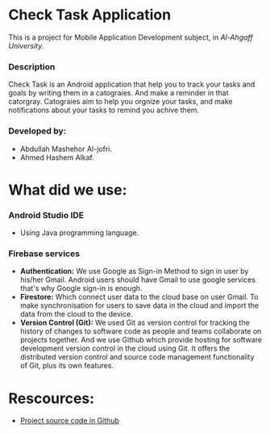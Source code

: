 # Check Task Application

This is a project for Mobile Application Development subject, in *Al-Ahgaff University*.

### Description
Check Task is an Android application that help you to track your tasks and goals by writing them in a catograies. And make a reminder in that catorgray. Catograies aim to help you orgnize your tasks, and make notifications about your tasks to remind you achive them.

### Developed by: 
   - Abdullah Mashehor Al-jofri.
   - Ahmed Hashem Alkaf.

# What did we use:

  ### Android Studio IDE
  - Using Java programming language.
  ### Firebase services
  - **Authentication:** We use Google as Sign-in Method to sign in user by his/her Gmail. Android users should have Gmail to use google services that's why Google sign-in is enough.
  - **Firestore:** Which connect user data to the cloud base on user Gmail. To make synchronisation for users to save data in the cloud and import the data from the cloud to the device.
  - **Version Control (Git):** We used Git as version control for tracking the history of changes to software code as people and teams collaborate on projects together. And we use Github which provide hosting for software development version control in the cloud using Git. It offers the distributed version control and source code management functionality of Git, plus its own features.

# Rescources:
   - [Project source code in Github](https://github.com/Ahgaff-level4/MyGoals)
   
